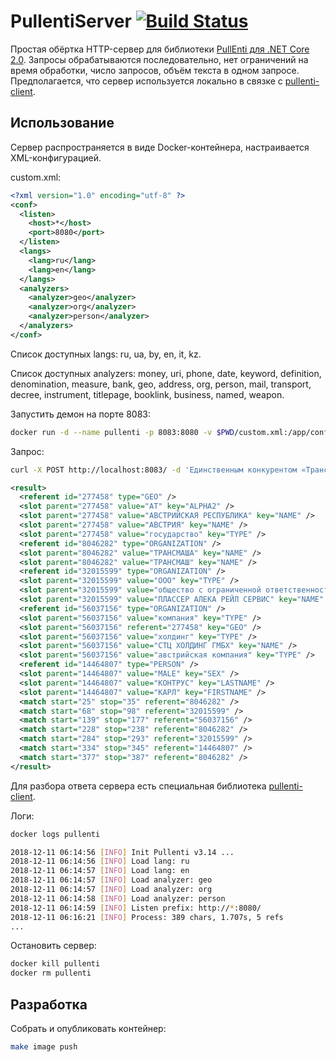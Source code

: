 # PullentiServer [![Build Status](https://travis-ci.org/pullenti/PullentiServer.svg?branch=master)](https://travis-ci.org/pullenti/PullentiServer)

Простая обёртка HTTP-сервер для библиотеки [PullEnti для .NET Core 2.0](https://github.com/pullenti/PullentiNetCore). Запросы обрабатываются последовательно, нет ограничений на время обработки, число запросов, объём текста в одном запросе. Предполагается, что сервер используется локально в связке с [pullenti-client](https://github.com/pullenti/pullenti-client). 

## Использование

Сервер распространяется в виде Docker-контейнера, настраивается XML-конфигурацией.

custom.xml:
```xml
<?xml version="1.0" encoding="utf-8" ?>
<conf>
  <listen>
    <host>*</host>
    <port>8080</port>
  </listen>
  <langs>
    <lang>ru</lang>
    <lang>en</lang>
  </langs>
  <analyzers>
    <analyzer>geo</analyzer>
    <analyzer>org</analyzer>
    <analyzer>person</analyzer>
  </analyzers>
</conf>
```

Cписок доступных langs: ru, ua, by, en, it, kz.

Список доступных analyzers: money, uri, phone, date, keyword, definition, denomination, measure, bank, geo, address, org, person, mail, transport, decree, instrument, titlepage, booklink, business, named, weapon.

Запустить демон на порте 8083:

```bash
docker run -d --name pullenti -p 8083:8080 -v $PWD/custom.xml:/app/conf.xml pullenti/pullenti-server
```

Запрос:

```bash
curl -X POST http://localhost:8083/ -d 'Единственным конкурентом «Трансмаша» на этом дебильном тендере было ООО «Плассер Алека Рейл Сервис», основным владельцем которого является австрийская компания «СТЦ-Холдинг ГМБХ». До конца 2011 г. эта же фирма была совладельцем «Трансмаша» вместе с «Тако» Краснова. Зато совладельцем «Плассера», также до конца 2011 г., был тот самый Карл Контрус, который имеет четверть акций «Трансмаша».'
```
```xml
<result>
  <referent id="277458" type="GEO" />
  <slot parent="277458" value="AT" key="ALPHA2" />
  <slot parent="277458" value="АВСТРИЙСКАЯ РЕСПУБЛИКА" key="NAME" />
  <slot parent="277458" value="АВСТРИЯ" key="NAME" />
  <slot parent="277458" value="государство" key="TYPE" />
  <referent id="8046282" type="ORGANIZATION" />
  <slot parent="8046282" value="ТРАНСМАША" key="NAME" />
  <slot parent="8046282" value="ТРАНСМАШ" key="NAME" />
  <referent id="32015599" type="ORGANIZATION" />
  <slot parent="32015599" value="ООО" key="TYPE" />
  <slot parent="32015599" value="общество с ограниченной ответственностью" key="TYPE" />
  <slot parent="32015599" value="ПЛАССЕР АЛЕКА РЕЙЛ СЕРВИС" key="NAME" />
  <referent id="56037156" type="ORGANIZATION" />
  <slot parent="56037156" value="компания" key="TYPE" />
  <slot parent="56037156" referent="277458" key="GEO" />
  <slot parent="56037156" value="холдинг" key="TYPE" />
  <slot parent="56037156" value="СТЦ ХОЛДИНГ ГМБХ" key="NAME" />
  <slot parent="56037156" value="австрийская компания" key="TYPE" />
  <referent id="14464807" type="PERSON" />
  <slot parent="14464807" value="MALE" key="SEX" />
  <slot parent="14464807" value="КОНТРУС" key="LASTNAME" />
  <slot parent="14464807" value="КАРЛ" key="FIRSTNAME" />
  <match start="25" stop="35" referent="8046282" />
  <match start="68" stop="98" referent="32015599" />
  <match start="139" stop="177" referent="56037156" />
  <match start="228" stop="238" referent="8046282" />
  <match start="284" stop="293" referent="32015599" />
  <match start="334" stop="345" referent="14464807" />
  <match start="377" stop="387" referent="8046282" />
</result>

```

Для разбора ответа сервера есть специальная библиотека [pullenti-client](https://github.com/pullenti/pullenti-client).

Логи:

```bash
docker logs pullenti

2018-12-11 06:14:56 [INFO] Init Pullenti v3.14 ...
2018-12-11 06:14:56 [INFO] Load lang: ru
2018-12-11 06:14:57 [INFO] Load lang: en
2018-12-11 06:14:57 [INFO] Load analyzer: geo
2018-12-11 06:14:57 [INFO] Load analyzer: org
2018-12-11 06:14:58 [INFO] Load analyzer: person
2018-12-11 06:14:59 [INFO] Listen prefix: http://*:8080/
2018-12-11 06:16:21 [INFO] Process: 389 chars, 1.707s, 5 refs
...
```

Остановить сервер:

```bash
docker kill pullenti
docker rm pullenti
```

## Разработка

Собрать и опубликовать контейнер:

```bash
make image push
```

